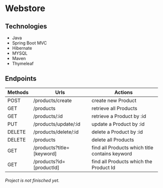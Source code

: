 # Webstore 

## Technologies
- Java
- Spring Boot MVC
- Hibernate
- MYSQL
- Maven
- Thymeleaf

## Endpoints


| Methods       | Urls                     | Actions                                         |
| ------------- |--------------------------| ------------------------------------------------|
| POST          | /products/create               | create new Product                              |
| GET           | /products                | retrieve all Products                           |
| GET           | /products/:id            | retrieve a Product by :id                       |
| PUT           | /products/update/:id            | update a Product by :id                         |
| DELETE        | /products/delete/:id            | delete a Product by :id                         |
| DELETE        | /products                | delete all Products                             |
| GET           | /products?title=[keyword]|find all Products which title contains keyword   |
| GET           | /products?id=[productId]|find all Products which the Product Id   |

###### Project is not finisched yet.


